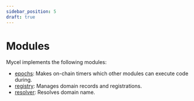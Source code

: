 ```yaml
---
sidebar_position: 5
draft: true
---
```


# Modules

Mycel implements the following modules:

- [epochs](/develop/modules/epochs): Makes on-chain timers which other modules can execute code during.
- [registry](/develop/modules/registry): Manages domain records and registrations.
- [resolver](/develop/modules/resolver): Resolves domain name.
